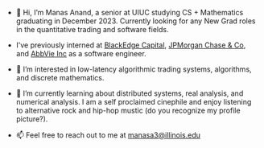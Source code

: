 - 👋  Hi, I’m Manas Anand, a senior at UIUC studying CS + Mathematics graduating in December 2023. Currently looking for any New Grad roles in the quantitative trading and software fields.

- I've previously interned at  [BlackEdge Capital](https://www.blackedge.com/), [JPMorgan Chase & Co](https://www.jpmorganchase.com/), and [AbbVie Inc](https://www.abbvie.com/) as a software engineer.

- 👀  I’m interested in low-latency algorithmic trading systems, algorithms, and discrete mathematics.

- 🌱  I’m currently learning about distributed systems, real analysis, and numerical analysis. I am a self proclaimed cinephile and enjoy listening to alternative rock and hip-hop mustic (do you recognize my profile picture?).

- 📫  Feel free to reach out to me at manasa3@illinois.edu

<!---
ManasAnand/ManasAnand is a ✨ special ✨ repository because its `README.md` (this file) appears on your GitHub profile.
You can click the Preview link to take a look at your changes.
--->
